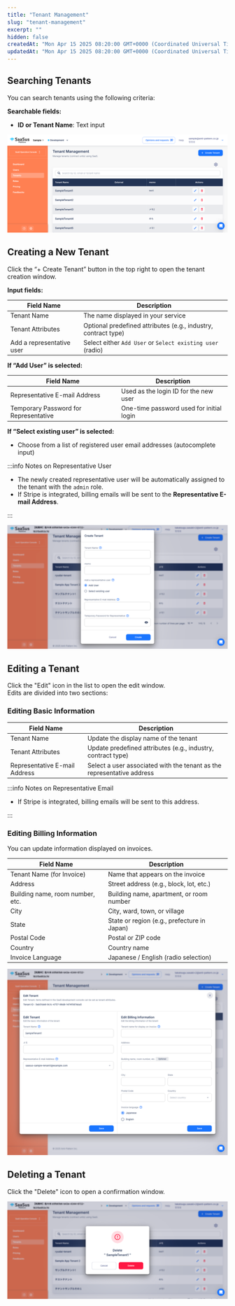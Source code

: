 ```yaml
---
title: "Tenant Management"
slug: "tenant-management"
excerpt: ""
hidden: false
createdAt: "Mon Apr 15 2025 08:20:00 GMT+0000 (Coordinated Universal Time)"
updatedAt: "Mon Apr 15 2025 08:20:00 GMT+0000 (Coordinated Universal Time)"
---
```


## Searching Tenants

You can search tenants using the following criteria:

**Searchable fields:**

- **ID or Tenant Name**: Text input

![Search screen](/img/part-5/tenant-management/tenant-search.png)

## Creating a New Tenant

Click the “+ Create Tenant” button in the top right to open the tenant creation window.

**Input fields:**

| Field Name                | Description                                                                |
|---------------------------|----------------------------------------------------------------------------|
| Tenant Name               | The name displayed in your service                                         |
| Tenant Attributes         | Optional predefined attributes (e.g., industry, contract type)             |
| Add a representative user | Select either `Add User` or `Select existing user` (radio)                     |

**If “Add User” is selected:**

| Field Name     | Description                                        |
|----------------|----------------------------------------------------|
| Representative E-mail Address  | Used as the login ID for the new user              |
| Temporary Password for Representative | One-time password used for initial login       |

**If “Select existing user” is selected:**

- Choose from a list of registered user email addresses (autocomplete input)

:::info Notes on Representative User

- The newly created representative user will be automatically assigned to the tenant with the `admin` role.
- If Stripe is integrated, billing emails will be sent to the **Representative E-mail Address**.

:::

![Create form](/img/part-5/tenant-management/tenant-create.png)

## Editing a Tenant

Click the "Edit" icon in the list to open the edit window.  
Edits are divided into two sections:

### Editing Basic Information

| Field Name                 | Description                                                             |
|----------------------------|--------------------------------------------------------------------------|
| Tenant Name                | Update the display name of the tenant                                   |
| Tenant Attributes          | Update predefined attributes (e.g., industry, contract type)            |
| Representative E-mail Address       | Select a user associated with the tenant as the representative address  |

:::info Notes on Representative Email

- If Stripe is integrated, billing emails will be sent to this address.

:::

### Editing Billing Information

You can update information displayed on invoices.

| Field Name                     | Description                                                    |
|-------------------------------|-----------------------------------------------------------------|
| Tenant Name (for Invoice)     | Name that appears on the invoice                                |
| Address                       | Street address (e.g., block, lot, etc.)                         |
| Building name, room number, etc. | Building name, apartment, or room number                        |
| City                          | City, ward, town, or village                                    |
| State                         | State or region (e.g., prefecture in Japan)                     |
| Postal Code                   | Postal or ZIP code                                              |
| Country                       | Country name                                                    |
| Invoice Language              | Japanese / English (radio selection)                            |

![Edit form](/img/part-5/tenant-management/tenant-edit.png)

## Deleting a Tenant

Click the "Delete" icon to open a confirmation window.  

![Delete screen](/img/part-5/tenant-management/tenant-delete.png)
